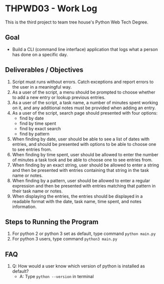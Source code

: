 # THPWD03 - Work Log

This is the third project to team tree house's Python Web Tech Degree.

## Goal
- Build a CLI (command line interface) application that logs what a person has done on a specific day.

## Deliverables / Objectives
1. Script must runs without errors. Catch exceptions and report errors to the user in a meaningful way.
2. As a user of the script, a menu should be prompted to choose whether to add a new entry or lookup previous entries.
3. As a user of the script, a task name, a number of minutes spent working on it, and any additional notes must be provided when adding an entry.
4. As a user of the script, search page should presented with four options:
    - find by date
    - find by time spent
    - find by exact search
    - find by pattern
5. When finding by date, user should be able to see a list of dates with entries, and should be presented with options to be able to choose one to see entries from.
6. When finding by time spent, user should be allowed to enter the number of minutes a task took and be able to choose one to see entries from.
7. When finding by an exact string, user should be allowed to enter a string and then be presented with entries containing that string in the task name or notes.
8. When finding by a pattern, user should be allowed to enter a regular expression and then be presented with entries matching that pattern in their task name or notes.
9. When displaying the entries, the entries should be displayed in a readable format with the date, task name, time spent, and notes information.


## Steps to Running the Program
1. For python 2 or python 3 set as default, type command `python main.py`
2. For python 3 users, type command `python3 main.py`

## FAQ
1. Q: How would a user know which version of python is installed as default?
    - A: Type `python --version` in terminal
